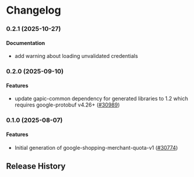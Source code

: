 # Changelog

### 0.2.1 (2025-10-27)

#### Documentation

* add warning about loading unvalidated credentials 

### 0.2.0 (2025-09-10)

#### Features

* update gapic-common dependency for generated libraries to 1.2 which requires google-protobuf v4.26+ ([#30989](https://github.com/googleapis/google-cloud-ruby/issues/30989)) 

### 0.1.0 (2025-08-07)

#### Features

* Initial generation of google-shopping-merchant-quota-v1 ([#30774](https://github.com/googleapis/google-cloud-ruby/issues/30774)) 

## Release History
